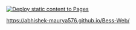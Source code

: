 [![Deploy static content to Pages](https://github.com/abhishek-maurya576/Bess-Web/actions/workflows/static.yml/badge.svg)](https://github.com/abhishek-maurya576/Bess-Web/actions/workflows/static.yml)
 
https://abhishek-maurya576.github.io/Bess-Web/
